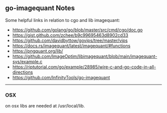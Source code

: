 go-imagequant Notes
-----
Some helpful links in relation to cgo and lib imagequant:

- https://github.com/golang/go/blob/master/src/cmd/cgo/doc.go
- https://gist.github.com/zchee/b9c99695463d8902cd33
- https://github.com/davidbyttow/govips/tree/master/vips
- https://docs.rs/imagequant/latest/imagequant/#functions
- https://pngquant.org/lib/
- https://github.com/ImageOptim/libimagequant/blob/main/imagequant-sys/example.c
- https://riptutorial.com/go/example/28985/wire-c-and-go-code-in-all-directions
- https://github.com/InfinityTools/go-imagequant

----
### OSX 
on osx libs are needed at /usr/local/lib.

